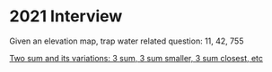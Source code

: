 # 2021 Interview

Given an elevation map, trap water related question: 11, 42, 755

[Two sum and its variations: 3 sum, 3 sum smaller, 3 sum closest, etc](https://github.com/amanda-zhang-github/python-leetcode-2021/blob/master/two-sum-and-variations/notes.md)
